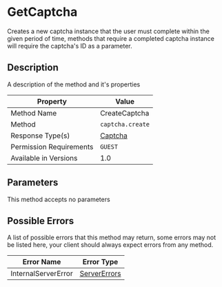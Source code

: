 # GetCaptcha

Creates a new captcha instance that the user must complete within
the given period of time, methods that require a completed captcha
instance will require the captcha's ID as a parameter.


## Description

A description of the method and it's properties

| Property                | Value                               |
|-------------------------|-------------------------------------|
| Method Name             | CreateCaptcha                       |
| Method                  | `captcha.create`                    |
| Response Type(s)        | [Captcha](../../Objects/Captcha.md) |
| Permission Requirements | `GUEST`                             |
| Available in Versions   | 1.0                                 |


## Parameters

This method accepts no parameters

## Possible Errors

A list of possible errors that this method may return, some errors
may not be listed here, your client should always expect errors from
any method.

| Error Name          | Error Type                                |
|---------------------|-------------------------------------------|
| InternalServerError | [ServerErrors](../Errors/ServerErrors.md) |